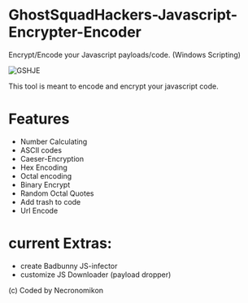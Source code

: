 
# GhostSquadHackers-Javascript-Encrypter-Encoder
Encrypt/Encode your Javascript payloads/code. (Windows Scripting)

![GSHJE](https://user-images.githubusercontent.com/51238001/59324548-dff46c00-8cce-11e9-8151-1562bdfe5b82.PNG)

This tool is meant to encode and encrypt your javascript code.

# Features 
- Number Calculating
- ASCII codes
- Caeser-Encryption
- Hex Encoding
- Octal encoding
- Binary Encrypt
- Random Octal Quotes
- Add trash to code
- Url Encode

# current Extras:
- create Badbunny JS-infector
- customize JS Downloader (payload dropper)

(c) Coded by Necronomikon
